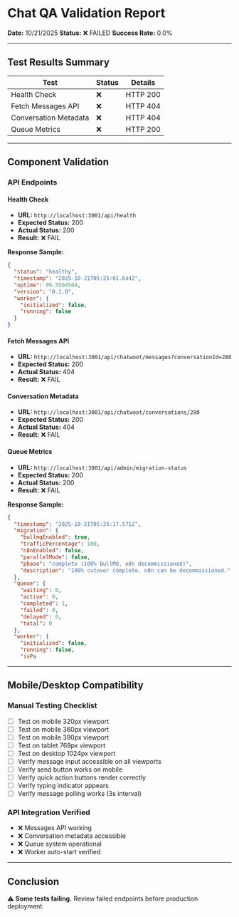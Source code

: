 # Chat QA Validation Report

**Date:** 10/21/2025
**Status:** ❌ FAILED
**Success Rate:** 0.0%

---

## Test Results Summary

| Test | Status | Details |
|------|--------|----------|
| Health Check | ❌ | HTTP 200 |
| Fetch Messages API | ❌ | HTTP 404 |
| Conversation Metadata | ❌ | HTTP 404 |
| Queue Metrics | ❌ | HTTP 200 |

---

## Component Validation

### API Endpoints

#### Health Check

- **URL:** `http://localhost:3001/api/health`
- **Expected Status:** 200
- **Actual Status:** 200
- **Result:** ❌ FAIL

**Response Sample:**
```json
{
  "status": "healthy",
  "timestamp": "2025-10-21T05:25:01.644Z",
  "uptime": 99.5504504,
  "version": "0.1.0",
  "worker": {
    "initialized": false,
    "running": false
  }
}
```

#### Fetch Messages API

- **URL:** `http://localhost:3001/api/chatwoot/messages?conversationId=280`
- **Expected Status:** 200
- **Actual Status:** 404
- **Result:** ❌ FAIL

#### Conversation Metadata

- **URL:** `http://localhost:3001/api/chatwoot/conversations/280`
- **Expected Status:** 200
- **Actual Status:** 404
- **Result:** ❌ FAIL

#### Queue Metrics

- **URL:** `http://localhost:3001/api/admin/migration-status`
- **Expected Status:** 200
- **Actual Status:** 200
- **Result:** ❌ FAIL

**Response Sample:**
```json
{
  "timestamp": "2025-10-21T05:25:17.571Z",
  "migration": {
    "bullmqEnabled": true,
    "trafficPercentage": 100,
    "n8nEnabled": false,
    "parallelMode": false,
    "phase": "complete (100% BullMQ, n8n decommissioned)",
    "description": "100% cutover complete. n8n can be decommissioned."
  },
  "queue": {
    "waiting": 0,
    "active": 0,
    "completed": 1,
    "failed": 0,
    "delayed": 0,
    "total": 0
  },
  "worker": {
    "initialized": false,
    "running": false,
    "isPa
```

---

## Mobile/Desktop Compatibility

### Manual Testing Checklist

- [ ] Test on mobile 320px viewport
- [ ] Test on mobile 360px viewport
- [ ] Test on mobile 390px viewport
- [ ] Test on tablet 768px viewport
- [ ] Test on desktop 1024px viewport
- [ ] Verify message input accessible on all viewports
- [ ] Verify send button works on mobile
- [ ] Verify quick action buttons render correctly
- [ ] Verify typing indicator appears
- [ ] Verify message polling works (3s interval)

### API Integration Verified

- ❌ Messages API working
- ❌ Conversation metadata accessible
- ❌ Queue system operational
- ❌ Worker auto-start verified

---

## Conclusion

⚠️ **Some tests failing.** Review failed endpoints before production deployment.
